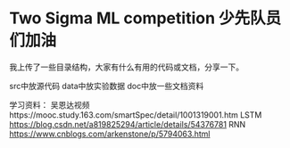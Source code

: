 # Two Sigma ML competition 少先队员们加油

我上传了一些目录结构，大家有什么有用的代码或文档，分享一下。

src中放源代码
data中放实验数据
doc中放一些文档资料

学习资料：
吴恩达视频https://mooc.study.163.com/smartSpec/detail/1001319001.htm
LSTM https://blog.csdn.net/a819825294/article/details/54376781
RNN https://www.cnblogs.com/arkenstone/p/5794063.html
